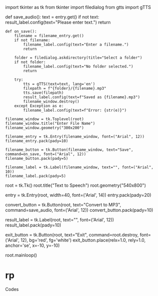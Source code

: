 import tkinter as tk
from tkinter import filedialog
from gtts import gTTS

def save_audio():
    text = entry.get()
    if not text:
        result_label.config(text="Please enter text.")
        return

    def on_save():
        filename = filename_entry.get()
        if not filename:
            filename_label.config(text="Enter a filename.")
            return

        folder = filedialog.askdirectory(title="Select a folder")
        if not folder:
            filename_label.config(text="No folder selected.")
            return

        try:
            tts = gTTS(text=text, lang='en')
            filepath = f"{folder}/{filename}.mp3"
            tts.save(filepath)
            result_label.config(text=f"Saved as {filename}.mp3")
            filename_window.destroy()
        except Exception as e:
            filename_label.config(text=f"Error: {str(e)}")

    filename_window = tk.Toplevel(root)
    filename_window.title("Enter File Name")
    filename_window.geometry("300x200")

    filename_entry = tk.Entry(filename_window, font=("Arial", 12))
    filename_entry.pack(pady=10)

    filename_button = tk.Button(filename_window, text="Save", command=on_save, font=("Arial", 12))
    filename_button.pack(pady=5)

    filename_label = tk.Label(filename_window, text="", font=("Arial", 10))
    filename_label.pack(pady=5)

root = tk.Tk()
root.title("Text to Speech")
root.geometry("540x800")

entry = tk.Entry(root, width=40, font=('Arial', 14))
entry.pack(pady=20)

convert_button = tk.Button(root, text="Convert to MP3", command=save_audio, font=('Arial', 12))
convert_button.pack(pady=10)

result_label = tk.Label(root, text="", font=('Arial', 12))
result_label.pack(pady=10)

exit_button = tk.Button(root, text="Exit", command=root.destroy, font=('Arial', 12), bg='red', fg='white')
exit_button.place(relx=1.0, rely=1.0, anchor='se', x=-10, y=-10)

root.mainloop()


# rp
Codes
